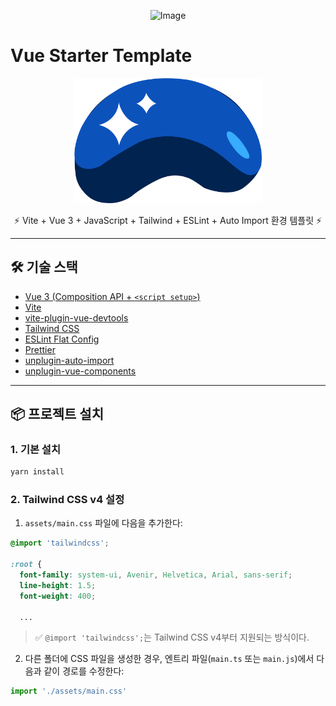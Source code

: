 <p align="center">
<img width="675" alt="Image" style="pointer-event: none;" src="https://github.com/user-attachments/assets/884a01c9-ded7-431a-a326-5e0437039041" />
</p>

# Vue Starter Template

<p align="center">
  <img alt="Vue Logo" width="300" src="./public/choosla.svg" />
</p>

<p align="center"">
  ⚡️ Vite + Vue 3 + JavaScript + Tailwind + ESLint + Auto Import 환경 템플릿 ⚡️
</p>

---

## 🛠️ 기술 스택

- [Vue 3 (Composition API + `<script setup>`)](https://vuejs.org/)
- [Vite](https://vitejs.dev/)
- [vite-plugin-vue-devtools](https://github.com/webfansplz/vite-plugin-vue-devtools)
- [Tailwind CSS](https://tailwindcss.com/)
- [ESLint Flat Config](https://eslint.org/)
- [Prettier](https://prettier.io/)
- [unplugin-auto-import](https://github.com/antfu/unplugin-auto-import)
- [unplugin-vue-components](https://github.com/antfu/unplugin-vue-components)


---

## 📦 프로젝트 설치
### 1. 기본 설치
```bash
yarn install
```

### 2. Tailwind CSS v4 설정

1. `assets/main.css` 파일에 다음을 추가한다:

```css
@import 'tailwindcss';

:root {
  font-family: system-ui, Avenir, Helvetica, Arial, sans-serif;
  line-height: 1.5;
  font-weight: 400;

  ...

```

> ✅ `@import 'tailwindcss';`는 Tailwind CSS v4부터 지원되는 방식이다.

2. 다른 폴더에 CSS 파일을 생성한 경우, 엔트리 파일(`main.ts` 또는 `main.js`)에서 다음과 같이 경로를 수정한다:

```js
import './assets/main.css'
```